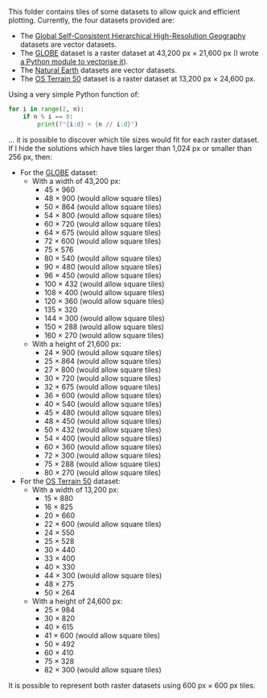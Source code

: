 This folder contains tiles of some datasets to allow quick and efficient plotting. Currently, the four datasets provided are:

* The [Global Self-Consistent Hierarchical High-Resolution Geography](https://www.ngdc.noaa.gov/mgg/shorelines/) datasets are vector datasets.
* The [GLOBE](https://www.ngdc.noaa.gov/mgg/topo/globe.html) dataset is a raster dataset at 43,200 px × 21,600 px (I wrote [a Python module to vectorise it](https://github.com/Guymer/vgd)).
* The [Natural Earth](https://www.naturalearthdata.com/) datasets are vector datasets.
* The [OS Terrain 50](https://www.ordnancesurvey.co.uk/products/os-terrain-50) dataset is a raster dataset at 13,200 px × 24,600 px.

Using a very simple Python function of:

```python
for i in range(2, n):
    if n % i == 0:
        print(f"{i:d} × {n // i:d}")
```

... it is possible to discover which tile sizes would fit for each raster dataset. If I hide the solutions which have tiles larger than 1,024 px or smaller than 256 px, then:

* For the [GLOBE](https://www.ngdc.noaa.gov/mgg/topo/globe.html) dataset:
    * With a width of 43,200 px:
        * 45 × 960
        * 48 × 900 (would allow square tiles)
        * 50 × 864 (would allow square tiles)
        * 54 × 800 (would allow square tiles)
        * 60 × 720 (would allow square tiles)
        * 64 × 675 (would allow square tiles)
        * 72 × 600 (would allow square tiles)
        * 75 × 576
        * 80 × 540 (would allow square tiles)
        * 90 × 480 (would allow square tiles)
        * 96 × 450 (would allow square tiles)
        * 100 × 432 (would allow square tiles)
        * 108 × 400 (would allow square tiles)
        * 120 × 360 (would allow square tiles)
        * 135 × 320
        * 144 × 300 (would allow square tiles)
        * 150 × 288 (would allow square tiles)
        * 160 × 270 (would allow square tiles)
    * With a height of 21,600 px:
        * 24 × 900 (would allow square tiles)
        * 25 × 864 (would allow square tiles)
        * 27 × 800 (would allow square tiles)
        * 30 × 720 (would allow square tiles)
        * 32 × 675 (would allow square tiles)
        * 36 × 600 (would allow square tiles)
        * 40 × 540 (would allow square tiles)
        * 45 × 480 (would allow square tiles)
        * 48 × 450 (would allow square tiles)
        * 50 × 432 (would allow square tiles)
        * 54 × 400 (would allow square tiles)
        * 60 × 360 (would allow square tiles)
        * 72 × 300 (would allow square tiles)
        * 75 × 288 (would allow square tiles)
        * 80 × 270 (would allow square tiles)
* For the [OS Terrain 50](https://www.ordnancesurvey.co.uk/products/os-terrain-50) dataset:
    * With a width of 13,200 px:
        * 15 × 880
        * 16 × 825
        * 20 × 660
        * 22 × 600 (would allow square tiles)
        * 24 × 550
        * 25 × 528
        * 30 × 440
        * 33 × 400
        * 40 × 330
        * 44 × 300 (would allow square tiles)
        * 48 × 275
        * 50 × 264
    * With a height of 24,600 px:
        * 25 × 984
        * 30 × 820
        * 40 × 615
        * 41 × 600 (would allow square tiles)
        * 50 × 492
        * 60 × 410
        * 75 × 328
        * 82 × 300 (would allow square tiles)

It is possible to represent both raster datasets using 600 px × 600 px tiles.
